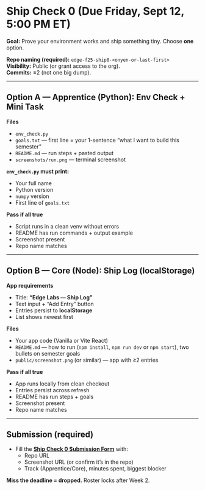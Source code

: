 # Ship Check 0 (Due Friday, Sept 12, 5:00 PM ET)

**Goal:** Prove your environment works and ship something tiny. Choose **one** option.

**Repo naming (required):** `edge-f25-ship0-<onyen-or-last-first>`  
**Visibility:** Public (or grant access to the org).  
**Commits:** ≥2 (not one big dump).

---

## Option A — Apprentice (Python): Env Check + Mini Task

**Files**
- `env_check.py`
- `goals.txt` — first line = your 1-sentence “what I want to build this semester”
- `README.md` — run steps + pasted output
- `screenshots/run.png` — terminal screenshot

**`env_check.py` must print:**
- Your full name
- Python version
- `numpy` version
- First line of `goals.txt`

**Pass if all true**
- Script runs in a clean venv without errors
- README has run commands + output example
- Screenshot present
- Repo name matches

---

## Option B — Core (Node): Ship Log (localStorage)

**App requirements**
- Title: **“Edge Labs — Ship Log”**
- Text input + “Add Entry” button
- Entries persist to **localStorage**
- List shows newest first

**Files**
- Your app code (Vanilla or Vite React)
- `README.md` — how to run (`npm install`, `npm run dev` or `npm start`), two bullets on semester goals
- `public/screenshot.png` (or similar) — app with ≥2 entries

**Pass if all true**
- App runs locally from clean checkout
- Entries persist across refresh
- README has run steps + goals
- Screenshot present
- Repo name matches

---

## Submission (required)
- Fill the **[Ship Check 0 Submission Form](https://REPLACE-ME)** with:
  - Repo URL
  - Screenshot URL (or confirm it’s in the repo)
  - Track (Apprentice/Core), minutes spent, biggest blocker

**Miss the deadline = dropped.** Roster locks after Week 2.
